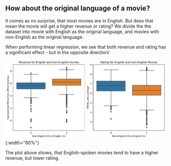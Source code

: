## How about the original language of a movie?

It comes as no surprise, that most movies are in English. But does that mean the movie will get a higher revenue or rating? We divide the the dataset into movie with English as the original language, and movies with non-English as the original language.

When performing linear regression, we see that both revenue and rating has a significant effect - but in the opposite direction!

![Revenue for english and non-english movies](figures/language/boxplots.png){:width="80%"}

The plot above shows, that English-spoken movies tend to have a higher revenue, but lower rating.
